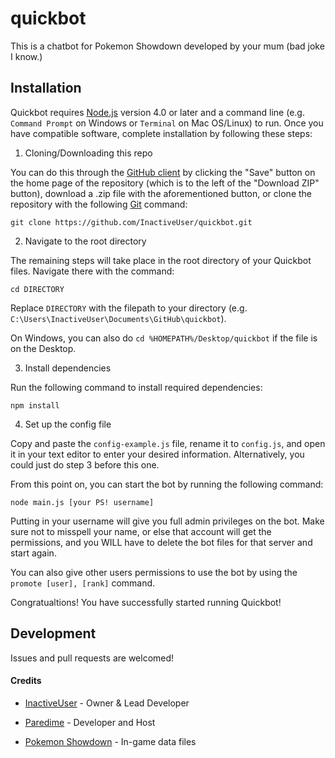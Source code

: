# quickbot

This is a chatbot for Pokemon Showdown developed by your mum (bad joke I know.)



## Installation
Quickbot requires [Node.js][2] version 4.0 or later and a command line (e.g. `Command Prompt` on Windows or `Terminal` on Mac OS/Linux) to run. Once you have compatible software, complete installation by following these steps:

1. Cloning/Downloading this repo

  You can do this through the [GitHub client][3] by clicking the "Save" button on the home page of the repository (which is to the left of the "Download ZIP" button), download a .zip file with the aforementioned button, or clone the repository with the following [Git][4] command:
  
  `git clone https://github.com/InactiveUser/quickbot.git`

  [2]: https://nodejs.org/
  [3]: https://desktop.github.com/
  [4]: https://git-scm.com/

2. Navigate to the root directory

  The remaining steps will take place in the root directory of your Quickbot files. Navigate there with the command:

  `cd DIRECTORY`
  
  Replace `DIRECTORY` with the filepath to your directory (e.g. `C:\Users\InactiveUser\Documents\GitHub\quickbot`). 

  On Windows, you can also do `cd %HOMEPATH%/Desktop/quickbot` if the file is on the Desktop.

3. Install dependencies

  Run the following command to install required dependencies:

  `npm install`


4. Set up the config file

  Copy and paste the `config-example.js` file, rename it to `config.js`, and open it in your text editor to enter your desired information. Alternatively, you could just do step 3 before this one.

From this point on, you can start the bot by running the following command:

  `node main.js [your PS! username]`

  Putting in your username will give you full admin privileges on the bot. Make sure not to misspell your name, or else that account will get the permissions, and you WILL have to delete the bot files for that server and start again.

 You can also give other users permissions to use the bot by using the `promote [user], [rank]` command.

 Congratualtions! You have successfully started running Quickbot!

## Development

  Issues and pull requests are welcomed! 

#### Credits

  * [InactiveUser][5] - Owner & Lead Developer
  * [Paredime][6] - Developer and Host

  * [Pokemon Showdown][1] - In-game data files  

  [5]: https://github.com/InactiveUser
  [6]: https://github.com/Paredime
  [1]: https://github.com/Zarel/Pokemon-Showdown
